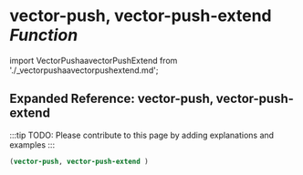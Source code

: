 # **vector-push, vector-push-extend** *Function*

import VectorPushaavectorPushExtend from './_vectorpushaavectorpushextend.md';

<VectorPushaavectorPushExtend />

## Expanded Reference: vector-push, vector-push-extend

:::tip
TODO: Please contribute to this page by adding explanations and examples
:::

```lisp
(vector-push, vector-push-extend )
```
